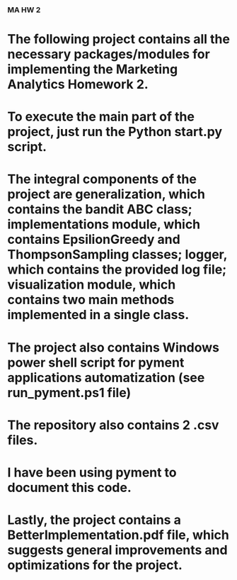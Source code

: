 ### MA HW 2
# The following project contains all the necessary packages/modules for implementing the Marketing Analytics Homework 2. 
# To execute the main part of the project, just run the Python start.py script.
# The integral components of the project are generalization, which contains the bandit ABC class; implementations module, which contains EpsilionGreedy and ThompsonSampling classes; logger, which contains the provided log file; visualization module, which contains two main methods implemented in a single class. 
# The project also contains Windows power shell script for pyment applications automatization (see run_pyment.ps1 file)
# The repository also contains 2 .csv files.
# I have been using pyment to document this code.
# Lastly, the project contains a BetterImplementation.pdf file, which suggests general improvements and optimizations for the project.
